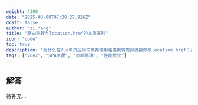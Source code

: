 ```yaml
---
weight: 4300
date: "2025-03-04T07:00:27.926Z"
draft: false
author: "zi.Yang"
title: "路由跳转与location.href的本质区别"
icon: "code"
toc: true
description: "为什么在Vue单页应用中推荐使用路由跳转而非直接修改location.href？从页面重载、体验优化、路由守卫等角度说明两者的根本性差异。"
tags: ["vue2", "SPA原理", "页面跳转", "性能优化"]
---
```


## 解答

待补充...

